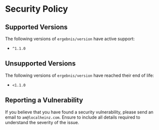 # Security Policy

## Supported Versions

The following versions of `ergebnis/version` have active support:

- `^1.1.0`

## Unsupported Versions

The following versions of `ergebnis/version` have reached their end of life:

- `<1.1.0`

## Reporting a Vulnerability

If you believe that you have found a security vulnerability, please send an email to `am@localheinz.com`. Ensure to include all details required to understand the severity of the issue.
